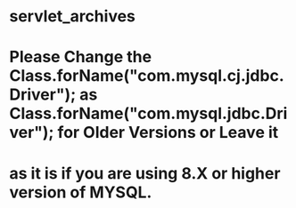 # servlet_archives
# Please Change the Class.forName("com.mysql.cj.jdbc.Driver"); as Class.forName("com.mysql.jdbc.Driver"); for Older Versions or Leave it 
# as it is if you are using 8.X or higher version of MYSQL.
